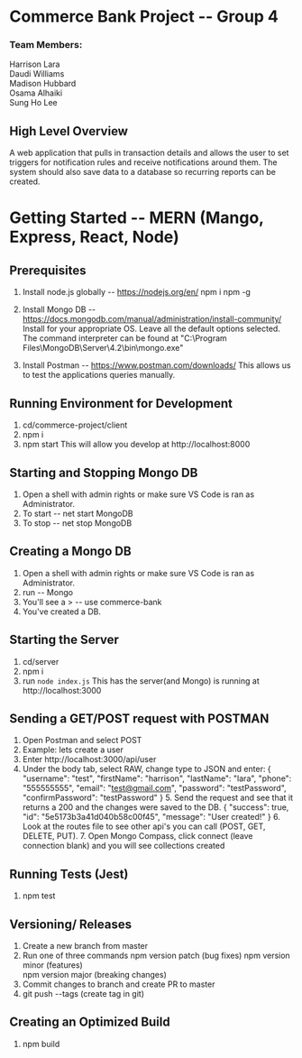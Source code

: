 # Commerce Bank Project -- Group 4     
### Team Members:   
Harrison Lara  
Daudi Williams  
Madison Hubbard  
Osama Alhaiki   
Sung Ho Lee  
  
## High Level Overview  
A web application that pulls in transaction details and allows the user to set triggers for notification rules and receive notifications around them.  The system should also save data to a database so recurring reports can be created.  

# Getting Started -- MERN (Mango, Express, React, Node)

## Prerequisites
  1. Install node.js globally -- https://nodejs.org/en/
       npm i npm -g

  2. Install Mongo DB -- https://docs.mongodb.com/manual/administration/install-community/  
      Install for your appropriate OS. Leave all the default options selected.
      The command interpreter can be found at "C:\Program Files\MongoDB\Server\4.2\bin\mongo.exe"

  3. Install Postman -- https://www.postman.com/downloads/
      This allows us to test the applications queries manually.

## Running Environment for Development
  1. cd/commerce-project/client
  2. npm i
  3. npm start
      This will allow you develop at http://localhost:8000  
      
## Starting and Stopping Mongo DB
  1. Open a shell with admin rights or make sure VS Code is ran as Administrator.
  2. To start -- net start MongoDB
  3. To stop -- net stop MongoDB

  ## Creating a Mongo DB
  1. Open a shell with admin rights or make sure VS Code is ran as Administrator.
  2. run -- Mongo
  3. You'll see a > -- use commerce-bank
  4. You've created a DB.

  ## Starting the Server
  1. cd/server
  2. npm i
  3. run `node index.js`
      This has the server(and Mongo) is running at http://localhost:3000

  ## Sending a GET/POST request with POSTMAN
  1. Open Postman and select POST
  2. Example: lets create a user
  3. Enter http://localhost:3000/api/user
  4. Under the body tab, select RAW, change type to JSON and enter: 
    {
      "username": "test",
      "firstName": "harrison",
      "lastName": "lara",
      "phone": "555555555",
      "email": "test@gmail.com",
      "password": "testPassword",
      "confirmPassword": "testPassword"
    }
    5. Send the request and see that it returns a 200 and the changes were saved to the DB.
      {
        "success": true,
        "id": "5e5173b3a41d040b58c00f45",
        "message": "User created!"
      }
    6. Look at the routes file to see other api's you can call (POST, GET, DELETE, PUT).
    7. Open Mongo Compass, click connect (leave connection blank) and you will see collections created

## Running Tests (Jest)
  1. npm test

## Versioning/ Releases
 1. Create a new branch from master
 2. Run one of three commands
    npm version patch (bug fixes)
    npm version minor (features)  
    npm version major (breaking changes)  
  3. Commit changes to branch and create PR to master
  4. git push --tags (create tag in git)    

## Creating an Optimized Build
  1. npm build
